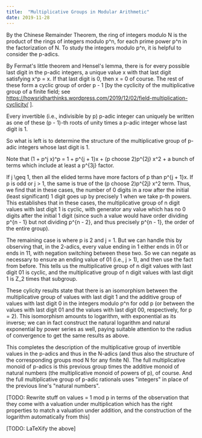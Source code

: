 ```yaml
---
title:  "Multiplicative Groups in Modular Arithmetic"
date: 2019-11-28
---
```

By the Chinese Remainder Theorem, the ring of integers modulo N is the product of the rings of integers modulo p^n, for each prime power p^n in the factorization of N. To study the integers modulo p^n, it is helpful to consider the p-adics.

By Fermat's little theorem and Hensel's lemma, there is for every possible last digit in the p-adic integers, a unique value x with that last digit satisfying x^p = x. If that last digit is 0, then x = 0 of course. The rest of these form a cyclic group of order p - 1 [by the cyclicity of the multiplicative group of a finite field; see https://howsridharthinks.wordpress.com/2019/12/02/field-multiplication-cyclicity/ ].

Every invertible (i.e., indivisible by p) p-adic integer can uniquely be written as one of these (p - 1)-th roots of unity times a p-adic integer whose last digit is 1.

So what is left is to determine the structure of the multiplicative group of p-adic integers whose last digit is 1.

Note that (1 + p^j x)^p = 1 + p^{j + 1}x + (p choose 2)p^{2j} x^2 + a bunch of terms which include at least a p^{3j} factor.

If j \geq 1, then all the elided terms have more factors of p than p^{j + 1}x. If p is odd or j > 1, the same is true of the (p choose 2)p^{2j} x^2 term. Thus, we find that in these cases, the number of 0 digits in a row after the initial (least significant) 1 digit goes up by precisely 1 when we take p-th powers. This establishes that in these cases, the multiplicative group of n digit values with last digit 1 is cyclic, with generator any value which has no 0 digits after the initial 1 digit (since such a value would have order dividing p^{n - 1} but not dividing p^{n - 2}, and thus precisely p^{n - 1}, the order of the entire group).

The remaining case is where p is 2 and j = 1. But we can handle this by observing that, in the 2-adics, every value ending in 1 either ends in 01 or ends in 11, with negation switching between these two. So we can negate as necessary to ensure an ending value of 01 (i.e., j > 1), and then use the fact from before. This tells us the multiplicative group of n digit values with last digit 01 is cyclic, and the multiplicative group of n digit values with last digit 1 is Z_2 times that subgroup.

These cylicity results state that there is an isomorphism between the multiplicative group of values with last digit 1 and the additive group of values with last digit 0 in the integers modulo p^n for odd p (or between the values with last digit 01 and the values with last digit 00, respectively, for p = 2). This isomorphism amounts to logarithm, with exponential as its inverse; we can in fact construct the natural logarithm and natural exponential by power series as well, paying suitable attention to the radius of convergence to get the same results as above.

This completes the description of the multiplicative group of invertible values in the p-adics and thus in the N-adics (and thus also the structure of the corresponding groups mod N for any finite N). The full multiplicative monoid of p-adics is this previous group times the additive monoid of natural numbers (the multiplicative monoid of powers of p), of course. And the full multiplicative group of p-adic rationals uses "integers" in place of the previous line's "natural numbers".

[TODO: Rewrite stuff on values = 1 mod p in terms of the observation that they come with a valuation under multiplication which has the right properties to match a valuation under addition, and the construction of the logarithm automatically from this]

[TODO: LaTeXify the above]